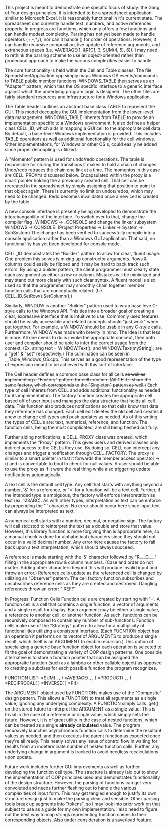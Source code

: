 This project is meant to demonstrate one specific focus of study: the Gang of Four design principles. It is intended to be a spreadsheet application similar to Microsoft Excel. It is reasonably functional in it's current state. The spreadsheet can currently handle text, numbers, and active references properly. In progress are functions, which only offers a few functions and can handle modest complexity. Parsing has not yet been made to handle operators (+,-,*,/), nor can it handle () for order of operations. However, it can handle recursive composition, live update of reference arguments, and extraneous spaces (i.e. =AVERAGE(1, &R1C1, 3, SUM(4, 5), 6)). I may need to rethink the parsing scheme to use an object-oriented rather than procedural approach to make the various complexities easier to handle.

The core functionality is held within the Cell and Table classes. The file SpreadsheetApplication.cpp simply maps Windows OS events/commands to TABLE public member functions. WINDOWS_TABLE then serves as an "Adapter" pattern, which ties the OS specific interface to a generic interface against which the underlying program logic is designed. The other files are fairly standard resources and infrastructure for a Windows application.

The Table header outlines an abstract base class TABLE to represent the GUI. This model decouples the GUI implementation from the lower-level data management. WINDOWS_TABLE inherets from TABLE to provide an implementation specific to a Windows environment. It also defines a helper class CELL_ID, which aids in mapping a GUI cell to the appropraite cell data. By default, a base-level Windows implementation is provided. This includes TABLE operations as well as additional functionality for the cell windows. Other implementaitons, for Windows or other OS's, could easily be added since proper decoupling is utilized.

A "Momento" pattern is used for undo/redo operations. The table is responsible for storing the transitions it makes to hold a chain of changes. Undo/redo retraces the chain one link at a time. The momentos in this case are CELL_PROXYs discussed below. Encapsulated within the proxy is a smart pointer holding the a previously created cell. That cell can be recreated in the spreadsheet by simply assigning that position to point to that object again. There is currently no limit on undos/redos, which may need to be changed. Redo becomes invalidated once a new cell is created by the table.

A new console interface is presently being developed to demonstrate the interchangability of the interface. To switch over to that, change the compiler flag _WINDOWS -> _CONSOLE and change the linker subsystem WINDOWS -> CONSOLE. (Project  Properties -> Linker -> System -> SubSystem) The change has been verified to successfully compile into a console application rather than a Windows GUI application. That said, no functionallity has yet been developed for console mode.


CELL_ID demonstrates the "Builder" pattern to allow for clear, fluent usage. One problem this solves is mixing up constructor arguments. Rows & columns could easily be flipped and it may be hard to back track such errors. By using a builder pattern, the client programmer must clearly state each assignment as either a row or column. Mistakes will be minimized and may stand out more clearly with such clear syntax. A fluent model is also used so that the programmer may smoothly chain together member function calls that are conceptually related. (I.e. CELL_ID.SetRow().SetColumn();)

Similarly, WINDOW is another "Builder" pattern used to wrap base leve C-style calls to the Windows API. This ties into a broader goal of creating a clear, expressive interface that is intuitive to use. Commonly used features should be easily accessible and related concepts should "just work" when put together. For example, a WINDOW should be usable in any C-style calls. Furthermore, WINDOW was made with brevity in mind. The idea is that less is more. All one needs to do is invoke the appropriate concept, then both user and compiler should be able to infer the correct usage from the context. (Ex. string text = WINDOW.Text(); and WINDOW.Text(myString); are a "get" & "set" respectively.) The culmination can be seen in __Table_Windows_OS.cpp. This serves as a good representation of the type of expression meant to be achieved with this sort of interface.

The Cell header defines a common base class for all cells <s>as well as implementing a "Factory" pattern for cell creation. (All CELLs share the same factory, which corresponds to the "Singleton" pattern as well.)</s> Each type of cell inherets from CELL and adds additional functionality as needed for its implementaiton. The factory function creates the appropriate cell based off of user input and manages the data structure that holds all cell data. This function also produces notifications so that cells know that data they reference has changed. Each cell edit deletes the old cell and creates it anew to change cell types and push updates as needed. As of this writing, the types of CELL's are: text, numerical, reference, and function. The function cells, being the most complicated, are still being fleshed out fully.

Further aiding notifications, a CELL_PROXY class was created, which implements the "Proxy" pattern. This gives users and derived classes only indirect access to the CELLs they use. By doing so, CELL can intercept any changes and trigger a notification through CELL_FACTORY. The proxy is similar to a smart pointer in that it forwards the member access operator ->() and is convertable to bool to check for null values. A user should be able to use the proxy as if it were the real thing while also triggering update notifications automagically.

A text cell is the default cell type. Any cell that starts with anything beyond a number, '&' for a reference, or '=' for a function will be a text cell. Further, if the intended type is ambiguous, the factory will enforce interpretation as text (ex. 123ABC). As with other types, interpretation as text can be enforce by prepending the ''' character. No error should occur here since input text can always be interpreted as text.

A numerical cell starts with a number, decimal, or negative sign. The factory will call std::stod to reinterpret the text as a double and store that value. However, this library function is more forgiving than is appropriate here, so a manual check is done for alphabetical characters since they should not occur in a valid decimal number. Any error here causes the factory to fall back upon a text interpretation, which should always succeed.

A reference is made starting with the '&' character followed by "R___C___" filling in the appropriate row & column numbers. (Case and order do not matter. Adding other characters beyond this will produce invalid input and throw an error.) Reference cells update as the referenced cell is changed by utilizing an "Observer" pattern. The cell factory function subscribes and unsubscribes reference cells as they are created and destroyed. Dangling references throw an error: "!REF!"

In Progress: Function Cells
Function cells are created by starting with '='. A function cell is a cell that contains a single function, a vector of arguments, and a single result for display. Each argument may be either a single value, a reference to another cell, or another function. As such, functions can be recursively composed to contain any number of sub-functions. Function cells make use of the "Strategy" pattern to allow for a multiplicity of functionallities utilizing a consistent interface. (Each FUCNTION object has an operation it performs on its vector of ARGUMENTS to produce a single result, which itself is an ARGUMENT to enable recursion.) This option of specializing a generic base function object for each operation is selected to fit the goal of demonstrating a variety of OOP design patterns. One possible alternative is to store a function pointer that can be assigned the appropraite function (such as a lambda or other callable object) as opposed to creating a subclass for each possible function the program recognizes.

FUNCTION LIST:
=SUM(   ,   ,   )
=AVERAGE(   ,   ,   )
=PRODUCT(   ,   ,   )
=RECIPROCAL(   )
=INVERSE(   )
=PI()

The ARGUMENT object used by FUNCTIONs makes use of the "Composite" design pattern. This allows a FUNCTION to treat all arguments as a single value, ignoring any underlying complexity. A FUNCTION simply calls .get() on the stored future to interpret the ARGUMENT as a single value. This is trivial in the case of a reference or single value, which simply sets the future. However, it is of great utility in the case of nested functions, which can be treated as a single **already calculated** value. The program recursively launches asynchronous function calls to determine the resultant values as needed, and then executes the parent function as expected once they're all ready. This neatly solves any issue of control flow in waiting for results from an indeterminate number of nested function calls. Further, any underlying change in argument is tracked to avoid needless recalculations upon update.

Future work includes further GUI improvements as well as further developing the function cell type. The structure is already laid out to show the implementation of OOP principles used and demonstrates functionallity of the design structure. However, the parsing of functions can get very convoluted and needs further fleshing out to handle the various complexities of input form. This may get tangled enough to justify its own structure design just to make the parsing clear and sensible. Other parsing tools break up segments into "tokens", so I may look into prior work on that subject to use as a guide for my own implementation. I also need to figure out the best way to map strings representing function names to their corresponding objects. Also under consideration is a save/load feature.